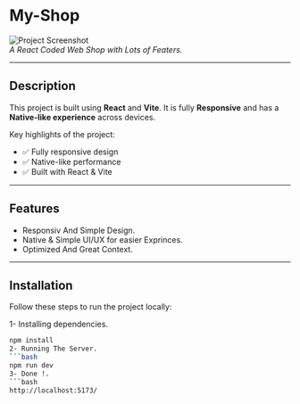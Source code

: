 # My-Shop

![Project Screenshot](path/to/your-image.png)  
*A React Coded Web Shop with Lots of Featers.*

---

## Description

This project is built using **React** and **Vite**. It is fully **Responsive** and has a **Native-like experience** across devices.  

Key highlights of the project:  
- ✅ Fully responsive design  
- ✅ Native-like performance  
- ✅ Built with React & Vite  

---

## Features

- Responsiv And Simple Design.
- Native & Simple UI/UX for easier Exprinces. 
- Optimized And Great Context.  

---

## Installation

Follow these steps to run the project locally:

1- Installing dependencies.
```bash
npm install
2- Running The Server.
```bash
npm run dev
3- Done !.
```bash
http://localhost:5173/
